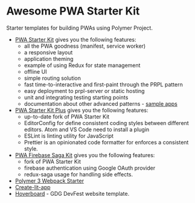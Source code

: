 # Awesome PWA Starter Kit

Starter templates for building PWAs using Polymer Project.

- [PWA Starter Kit](https://github.com/Polymer/pwa-starter-kit) gives you the following features:
  - all the PWA goodness (manifest, service worker)
  - a responsive layout
  - application theming
  - example of using Redux for state management
  - offline UI
  - simple routing solution
  - fast time-to-interactive and first-paint through the PRPL pattern
  - easy deployment to prpl-server or static hosting
  - unit and integrating testing starting points
  - documentation about other advanced patterns - [sample apps](https://polymer.github.io/pwa-starter-kit/sample-apps/)
- [PWA Starter Kit Plus](https://github.com/StartPolymer/pwa-starter-kit-plus) gives you the following features:
  - up-to-date fork of PWA Starter Kit
  - EditorConfig for define consistent coding styles between different editors. Atom and VS Code need to install a plugin
  - ESLint is linting utility for JavaScript
  - Prettier is an opinionated code formatter for enforces a consistent style.
- [PWA Firebase Saga Kit](https://github.com/Protoss78/pwa-firebase-saga-kit) gives you the following features:
  - fork of PWA Starter Kit
  - firebase authentication using Google OAuth provider
  - redux-saga usage for handling side effects.
- [Polymer 3 Webpack Starter](https://github.com/web-padawan/polymer3-webpack-starter)
- [Create-lit-app](https://github.com/thepassle/create-lit-app)
- [Hoverboard](https://github.com/gdg-x/hoverboard) - GDG DevFest website template.
